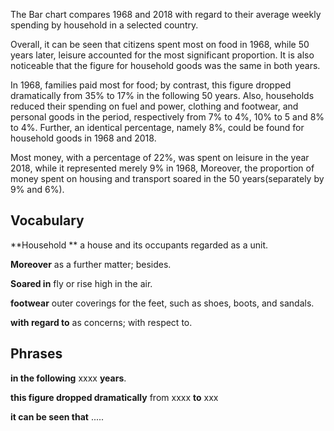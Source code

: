 The Bar chart compares 1968 and 2018 with regard to their average weekly spending by household in a selected country.

Overall, it can be seen that citizens spent most on food in 1968, while 50 years later,
leisure accounted for the most significant proportion. It is also noticeable that the figure for household goods was the same in both years. 


In 1968, families paid most for food; by contrast, this figure dropped dramatically from 35% to 17% in the following 50 years. Also, households reduced their spending on fuel and power, clothing and footwear, and personal goods in the period, respectively from 7% to 4%, 10% to 5 and 8% to 4%. Further, an identical percentage, namely 8%, could be found for household goods in 1968 and 2018.

Most money, with a percentage of 22%, was spent on leisure in the year 2018, while it represented merely 9% in 1968, Moreover, the proportion of money spent on housing and transport soared in the 50 years(separately by 9% and 6%).





## Vocabulary

**Household ** a house and its occupants regarded as a unit.

**Moreover**     as a further matter; besides.

**Soared in**        fly or rise high in the air.

**footwear**   outer coverings for the feet, such as shoes, boots, and sandals.

**with regard to**            as concerns; with respect to.



## Phrases

**in the following** xxxx **years**.

**this figure dropped dramatically** from xxxx **to** xxx

**it can be seen that** .....

